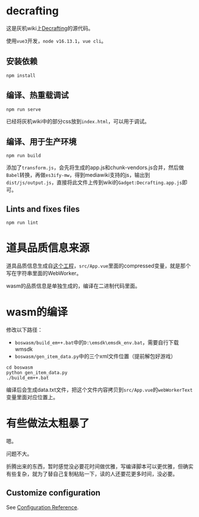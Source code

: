 # decrafting

这是灰机wiki上[Decrafting](https://isaac.huijiwiki.com/wiki/Decrafting)的源代码。

使用`vue3`开发，`node v16.13.1`，`vue cli`。

## 安装依赖
```
npm install
```

## 编译、热重载调试
```
npm run serve
```

已经将灰机wiki中的部分css放到`index.html`，可以用于调试。

## 编译、用于生产环境
```
npm run build
```

添加了`transform.js`，会先将生成的app.js和chunk-vendors.js合并，然后做`Babel`转换，再做`es3ify-mw`，得到mediawiki支持的js，输出到`dist/js/output.js`，直接将此文件上传到wiki的`Gadget:Decrafting.app.js`即可。

## Lints and fixes files
```
npm run lint
```
# 道具品质信息来源

道具品质信息生成自[这个工程](https://github.com/frto027/IsaacBagOfCraftingHuijiGadget)，`src/App.vue`里面的compressed变量，就是那个写在字符串里面的WebWorker。

wasm的品质信息是单独生成的，编译在二进制代码里面。

# wasm的编译

修改以下路径：
- `boswasm/build_em++.bat`中的`D:\emsdk\emsdk_env.bat`，需要自行下载wmsdk
- `boswasm/gen_item_data.py`中的三个xml文件位置（提前解包好游戏）

```
cd boswasm
python gen_item_data.py
./build_em++.bat
```

编译后会生成data.txt文件，把这个文件内容拷贝到`src/App.vue`的`webWorkerText`变量里面对应位置上。

# 有些做法太粗暴了

嗯。

问题不大。

折腾出来的东西，暂时感觉没必要花时间做优雅，写编译脚本可以更优雅，但确实有些复杂，就为了替自己复制粘贴一下，读的人还要花更多时间，没必要。
## Customize configuration
See [Configuration Reference](https://cli.vuejs.org/config/).
